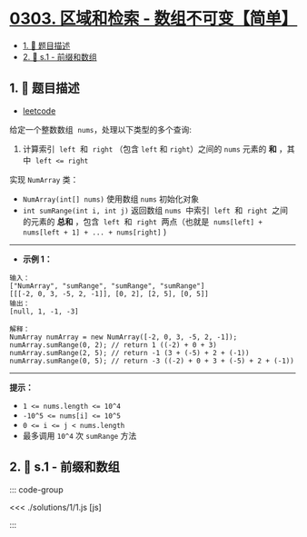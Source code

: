 # [0303. 区域和检索 - 数组不可变【简单】](https://github.com/tnotesjs/TNotes.leetcode/tree/main/notes/0303.%20%E5%8C%BA%E5%9F%9F%E5%92%8C%E6%A3%80%E7%B4%A2%20-%20%E6%95%B0%E7%BB%84%E4%B8%8D%E5%8F%AF%E5%8F%98%E3%80%90%E7%AE%80%E5%8D%95%E3%80%91)

<!-- region:toc -->

- [1. 📝 题目描述](#1--题目描述)
- [2. 🎯 s.1 - 前缀和数组](#2--s1---前缀和数组)

<!-- endregion:toc -->

## 1. 📝 题目描述

- [leetcode](https://leetcode.cn/problems/range-sum-query-immutable/)

给定一个整数数组  `nums`，处理以下类型的多个查询:

1.  计算索引  `left`  和  `right` （包含 `left` 和 `right`）之间的 `nums` 元素的 **和** ，其中  `left <= right`

实现 `NumArray` 类：

- `NumArray(int[] nums)` 使用数组 `nums` 初始化对象
- `int sumRange(int i, int j)` 返回数组 `nums`  中索引  `left`  和  `right`  之间的元素的 **总和** ，包含  `left`  和  `right`  两点（也就是  `nums[left] + nums[left + 1] + ... + nums[right]` )

---

- **示例 1：**

```
输入：
["NumArray", "sumRange", "sumRange", "sumRange"]
[[[-2, 0, 3, -5, 2, -1]], [0, 2], [2, 5], [0, 5]]
输出：
[null, 1, -1, -3]

解释：
NumArray numArray = new NumArray([-2, 0, 3, -5, 2, -1]);
numArray.sumRange(0, 2); // return 1 ((-2) + 0 + 3)
numArray.sumRange(2, 5); // return -1 (3 + (-5) + 2 + (-1))
numArray.sumRange(0, 5); // return -3 ((-2) + 0 + 3 + (-5) + 2 + (-1))
```

---

**提示：**

- `1 <= nums.length <= 10^4`
- `-10^5 <= nums[i] <= 10^5`
- `0 <= i <= j < nums.length`
- 最多调用 `10^4` 次 `sumRange` 方法


## 2. 🎯 s.1 - 前缀和数组

::: code-group

<<< ./solutions/1/1.js [js]

:::
